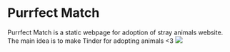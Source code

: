 # Purrfect Match
 Purrfect Match is a static webpage for adoption of stray animals website. The main idea is to make Tinder for adopting animals <3
![](screenshot.png)
